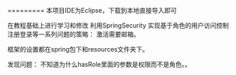 =========
本项目IDE为Eclipse，下载到本地直接导入即可

在教程基础上进行学习和修改
利用SpringSecurity 实现基于角色的用户访问控制
注册登录等一系列问题的策略：
激活需要邮箱。

框架的设置都在spring包下和resources文件夹下。

发现问题：
不知道为什么hasRole里面的参数是权限而不是角色。。


